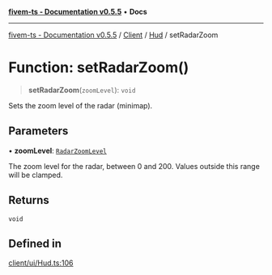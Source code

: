 [**fivem-ts - Documentation v0.5.5**](../../../../../README.md) • **Docs**

***

[fivem-ts - Documentation v0.5.5](../../../../../README.md) / [Client](../../../README.md) / [Hud](../README.md) / setRadarZoom

# Function: setRadarZoom()

> **setRadarZoom**(`zoomLevel`): `void`

Sets the zoom level of the radar (minimap).

## Parameters

• **zoomLevel**: [`RadarZoomLevel`](../type-aliases/RadarZoomLevel.md)

The zoom level for the radar, between 0 and 200. Values outside this range will be clamped.

## Returns

`void`

## Defined in

[client/ui/Hud.ts:106](https://github.com/Purpose-Dev/fivem-ts/blob/main/src/client/ui/Hud.ts#L106)
